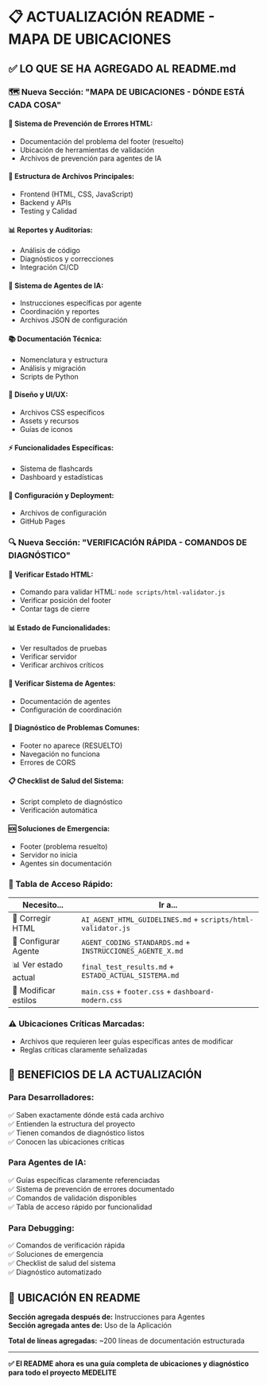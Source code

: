 # 📋 ACTUALIZACIÓN README - MAPA DE UBICACIONES

## ✅ LO QUE SE HA AGREGADO AL README.md

### **🗺️ Nueva Sección: "MAPA DE UBICACIONES - DÓNDE ESTÁ CADA COSA"**

#### **🚨 Sistema de Prevención de Errores HTML:**
- Documentación del problema del footer (resuelto)
- Ubicación de herramientas de validación
- Archivos de prevención para agentes de IA

#### **📂 Estructura de Archivos Principales:**
- Frontend (HTML, CSS, JavaScript)
- Backend y APIs
- Testing y Calidad

#### **📊 Reportes y Auditorías:**
- Análisis de código
- Diagnósticos y correcciones
- Integración CI/CD

#### **🤖 Sistema de Agentes de IA:**
- Instrucciones específicas por agente
- Coordinación y reportes
- Archivos JSON de configuración

#### **📚 Documentación Técnica:**
- Nomenclatura y estructura
- Análisis y migración
- Scripts de Python

#### **🎨 Diseño y UI/UX:**
- Archivos CSS específicos
- Assets y recursos
- Guías de iconos

#### **⚡ Funcionalidades Específicas:**
- Sistema de flashcards
- Dashboard y estadísticas

#### **🚀 Configuración y Deployment:**
- Archivos de configuración
- GitHub Pages

### **🔍 Nueva Sección: "VERIFICACIÓN RÁPIDA - COMANDOS DE DIAGNÓSTICO"**

#### **🚨 Verificar Estado HTML:**
- Comando para validar HTML: `node scripts/html-validator.js`
- Verificar posición del footer
- Contar tags de cierre

#### **📊 Estado de Funcionalidades:**
- Ver resultados de pruebas
- Verificar servidor
- Verificar archivos críticos

#### **🤖 Verificar Sistema de Agentes:**
- Documentación de agentes
- Configuración de coordinación

#### **🔧 Diagnóstico de Problemas Comunes:**
- Footer no aparece (RESUELTO)
- Navegación no funciona
- Errores de CORS

#### **📋 Checklist de Salud del Sistema:**
- Script completo de diagnóstico
- Verificación automática

#### **🆘 Soluciones de Emergencia:**
- Footer (problema resuelto)
- Servidor no inicia
- Agentes sin documentación

### **🎯 Tabla de Acceso Rápido:**

| **Necesito...** | **Ir a...** |
|------------------|--------------|
| 🔧 Corregir HTML | `AI_AGENT_HTML_GUIDELINES.md` + `scripts/html-validator.js` |
| 🤖 Configurar Agente | `AGENT_CODING_STANDARDS.md` + `INSTRUCCIONES_AGENTE_X.md` |
| 📊 Ver estado actual | `final_test_results.md` + `ESTADO_ACTUAL_SISTEMA.md` |
| 🎨 Modificar estilos | `main.css` + `footer.css` + `dashboard-modern.css` |

### **⚠️ Ubicaciones Críticas Marcadas:**
- Archivos que requieren leer guías específicas antes de modificar
- Reglas críticas claramente señalizadas

## 🎉 BENEFICIOS DE LA ACTUALIZACIÓN

### **Para Desarrolladores:**
✅ Saben exactamente dónde está cada archivo  
✅ Entienden la estructura del proyecto  
✅ Tienen comandos de diagnóstico listos  
✅ Conocen las ubicaciones críticas  

### **Para Agentes de IA:**
✅ Guías específicas claramente referenciadas  
✅ Sistema de prevención de errores documentado  
✅ Comandos de validación disponibles  
✅ Tabla de acceso rápido por funcionalidad  

### **Para Debugging:**
✅ Comandos de verificación rápida  
✅ Soluciones de emergencia  
✅ Checklist de salud del sistema  
✅ Diagnóstico automatizado  

## 📍 UBICACIÓN EN README

**Sección agregada después de:** Instrucciones para Agentes  
**Sección agregada antes de:** Uso de la Aplicación  

**Total de líneas agregadas:** ~200 líneas de documentación estructurada

---

**✅ El README ahora es una guía completa de ubicaciones y diagnóstico para todo el proyecto MEDELITE**
